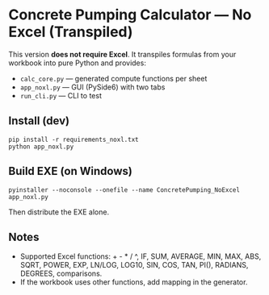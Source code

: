 
# Concrete Pumping Calculator — No Excel (Transpiled)

This version **does not require Excel**. It transpiles formulas from your workbook into pure Python
and provides:
- `calc_core.py` — generated compute functions per sheet
- `app_noxl.py` — GUI (PySide6) with two tabs
- `run_cli.py` — CLI to test

## Install (dev)
```
pip install -r requirements_noxl.txt
python app_noxl.py
```

## Build EXE (on Windows)
```
pyinstaller --noconsole --onefile --name ConcretePumping_NoExcel app_noxl.py
```

Then distribute the EXE alone.

## Notes
- Supported Excel functions: + - * / ^, IF, SUM, AVERAGE, MIN, MAX, ABS, SQRT, POWER, EXP,
  LN/LOG, LOG10, SIN, COS, TAN, PI(), RADIANS, DEGREES, comparisons.
- If the workbook uses other functions, add mapping in the generator.
